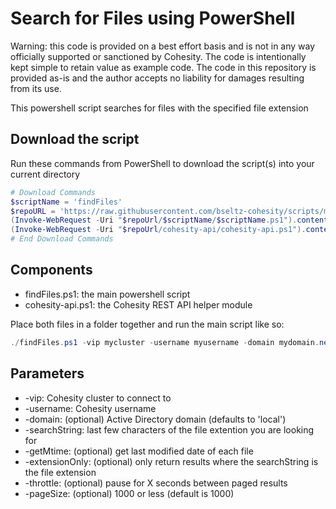 # Search for Files using PowerShell

Warning: this code is provided on a best effort basis and is not in any way officially supported or sanctioned by Cohesity. The code is intentionally kept simple to retain value as example code. The code in this repository is provided as-is and the author accepts no liability for damages resulting from its use.

This powershell script searches for files with the specified file extension

## Download the script

Run these commands from PowerShell to download the script(s) into your current directory

```powershell
# Download Commands
$scriptName = 'findFiles'
$repoURL = 'https://raw.githubusercontent.com/bseltz-cohesity/scripts/master/powershell'
(Invoke-WebRequest -Uri "$repoUrl/$scriptName/$scriptName.ps1").content | Out-File "$scriptName.ps1"; (Get-Content "$scriptName.ps1") | Set-Content "$scriptName.ps1"
(Invoke-WebRequest -Uri "$repoUrl/cohesity-api/cohesity-api.ps1").content | Out-File cohesity-api.ps1; (Get-Content cohesity-api.ps1) | Set-Content cohesity-api.ps1
# End Download Commands
```

## Components

* findFiles.ps1: the main powershell script
* cohesity-api.ps1: the Cohesity REST API helper module

Place both files in a folder together and run the main script like so:

```powershell
./findFiles.ps1 -vip mycluster -username myusername -domain mydomain.net -searchString gif -extensionOnly
```

## Parameters

* -vip: Cohesity cluster to connect to
* -username: Cohesity username
* -domain: (optional) Active Directory domain (defaults to 'local')
* -searchString: last few characters of the file extention you are looking for
* -getMtime: (optional) get last modified date of each file
* -extensionOnly: (optional) only return results where the searchString is the file extension
* -throttle: (optional) pause for X seconds between paged results
* -pageSize: (optional) 1000 or less (default is 1000)
